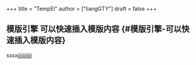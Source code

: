 +++
title = "TempEl"
author = ["liangGTY"]
draft = false
+++

## 模版引擎 可以快速插入模版内容 {#模版引擎-可以快速插入模版内容}

sssxjjjjjjjjjjj

